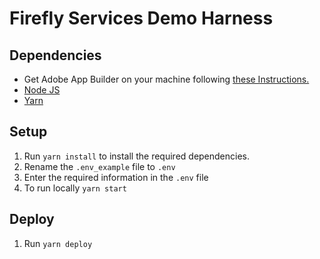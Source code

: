 # Firefly Services Demo Harness

## Dependencies

- Get Adobe App Builder on your machine following [these Instructions.](https://developer.adobe.com/app-builder/docs/getting_started/)
- [Node JS](https://nodejs.org/en)
- [Yarn](https://yarnpkg.com/getting-started/install)

## Setup

1. Run `yarn install` to install the required dependencies.
2. Rename the `.env_example` file to `.env`
3. Enter the required information in the `.env` file
4. To run locally `yarn start`

## Deploy

1. Run `yarn deploy`
